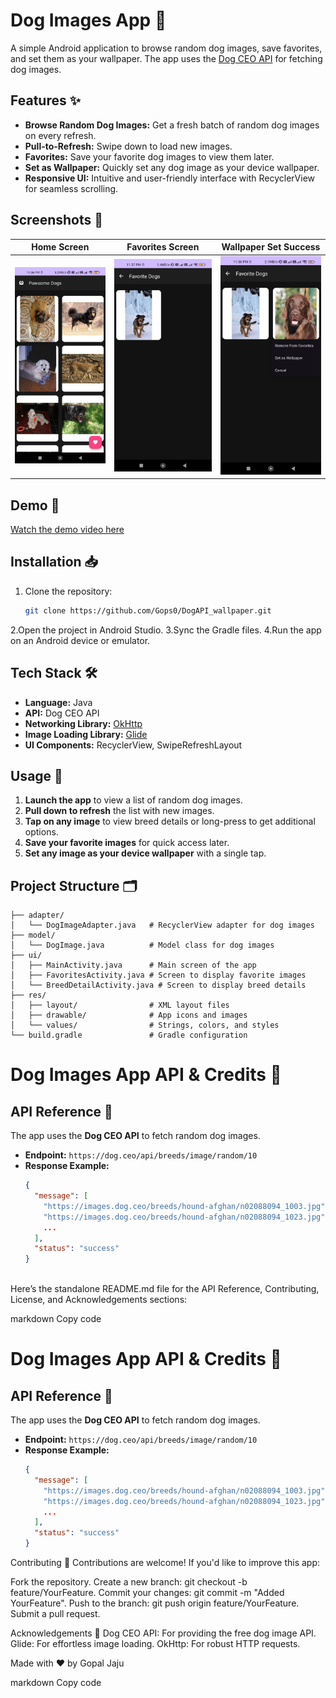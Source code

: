 # Dog Images App 🐶

A simple Android application to browse random dog images, save favorites, and set them as your wallpaper. The app uses the [Dog CEO API](https://dog.ceo/dog-api/) for fetching dog images.

## Features ✨
- **Browse Random Dog Images:** Get a fresh batch of random dog images on every refresh.
- **Pull-to-Refresh:** Swipe down to load new images.
- **Favorites:** Save your favorite dog images to view them later.
- **Set as Wallpaper:** Quickly set any dog image as your device wallpaper.
- **Responsive UI:** Intuitive and user-friendly interface with RecyclerView for seamless scrolling.

## Screenshots 📸
| Home Screen  | Favorites Screen | Wallpaper Set Success |
|--------------|------------------|-----------------------|
| ![Home](Home_Screen.jpeg) | ![Favorites](Favorites_Screen.jpeg) | ![Wallpaper Success](Wallpaper_SET.jpeg) |

## Demo 🎥
[Watch the demo video here](https://github.com/Gops0/DogAPI_wallpaper/blob/main/DogAPI_DEMO.mp4)

## Installation 📥

1. Clone the repository:
   ```bash
   git clone https://github.com/Gops0/DogAPI_wallpaper.git
2.Open the project in Android Studio.
3.Sync the Gradle files.
4.Run the app on an Android device or emulator.


## Tech Stack 🛠️
- **Language:** Java
- **API:** Dog CEO API
- **Networking Library:** [OkHttp](https://square.github.io/okhttp/)
- **Image Loading Library:** [Glide](https://github.com/bumptech/glide)
- **UI Components:** RecyclerView, SwipeRefreshLayout

## Usage 🚀
1. **Launch the app** to view a list of random dog images.
2. **Pull down to refresh** the list with new images.
3. **Tap on any image** to view breed details or long-press to get additional options.
4. **Save your favorite images** for quick access later.
5. **Set any image as your device wallpaper** with a single tap.

## Project Structure 🗂️
```plaintext
├── adapter/
│   └── DogImageAdapter.java   # RecyclerView adapter for dog images
├── model/
│   └── DogImage.java          # Model class for dog images
├── ui/
│   ├── MainActivity.java      # Main screen of the app
│   ├── FavoritesActivity.java # Screen to display favorite images
│   └── BreedDetailActivity.java # Screen to display breed details
├── res/
│   ├── layout/                # XML layout files
│   ├── drawable/              # App icons and images
│   └── values/                # Strings, colors, and styles
└── build.gradle               # Gradle configuration
```


# Dog Images App API & Credits 📜

## API Reference 🔗
The app uses the **Dog CEO API** to fetch random dog images.

- **Endpoint:** `https://dog.ceo/api/breeds/image/random/10`
- **Response Example:**
  ```json
  {
    "message": [
      "https://images.dog.ceo/breeds/hound-afghan/n02088094_1003.jpg",
      "https://images.dog.ceo/breeds/hound-afghan/n02088094_1023.jpg",
      ...
    ],
    "status": "success"
  }



Here’s the standalone README.md file for the API Reference, Contributing, License, and Acknowledgements sections:

markdown
Copy code
# Dog Images App API & Credits 📜

## API Reference 🔗
The app uses the **Dog CEO API** to fetch random dog images.

- **Endpoint:** `https://dog.ceo/api/breeds/image/random/10`
- **Response Example:**
  ```json
  {
    "message": [
      "https://images.dog.ceo/breeds/hound-afghan/n02088094_1003.jpg",
      "https://images.dog.ceo/breeds/hound-afghan/n02088094_1023.jpg",
      ...
    ],
    "status": "success"
  }
Contributing 🤝
Contributions are welcome! If you'd like to improve this app:



Fork the repository.
Create a new branch: git checkout -b feature/YourFeature.
Commit your changes: git commit -m "Added YourFeature".
Push to the branch: git push origin feature/YourFeature.
Submit a pull request.



Acknowledgements 🙏
Dog CEO API: For providing the free dog image API.
Glide: For effortless image loading.
OkHttp: For robust HTTP requests.


Made with ❤️ by Gopal Jaju

markdown
Copy code



